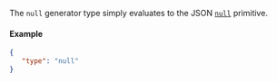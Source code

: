 The `null` generator type simply evaluates to the JSON [`null`](https://www.json.org/json-en.html) primitive.

#### Example

```json synth
{
   "type": "null"
}
```